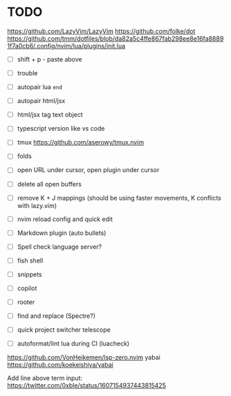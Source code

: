 # TODO

https://github.com/LazyVim/LazyVim
https://github.com/folke/dot
https://github.com/tmm/dotfiles/blob/da82a5c4ffe867fab298ee8e16fa88891f7a0cb6/.config/nvim/lua/plugins/init.lua

- [ ] shift + p - paste above
- [ ] trouble
- [ ] autopair lua `end`
- [ ] autopair html/jsx
- [ ] html/jsx tag text object
- [ ] typescript version like vs code
- [ ] tmux https://github.com/aserowy/tmux.nvim
- [ ] folds
- [ ] open URL under cursor, open plugin under cursor
- [ ] delete all open buffers
- [ ] remove K + J mappings (should be using faster movements, K conflicts with lazy.vim)

- [ ] nvim reload config and quick edit
- [ ] Markdown plugin (auto bullets)
- [ ] Spell check language server?
- [ ] fish shell
- [ ] snippets
- [ ] copilot
- [ ] rooter
- [ ] find and replace (Spectre?)
- [ ] quick project switcher telescope
- [ ] autoformat/lint lua during CI (luacheck)

https://github.com/VonHeikemen/lsp-zero.nvim
yabai https://github.com/koekeishiya/yabai

Add line above term input: https://twitter.com/0xble/status/1607154937443815425
